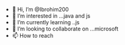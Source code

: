 - 👋 Hi, I’m @Ibrohim200
- 👀 I’m interested in ...java and js
- 🌱 I’m currently learning ..js
- 💞️ I’m looking to collaborate on ...microsoft
- 📫 How to reach
